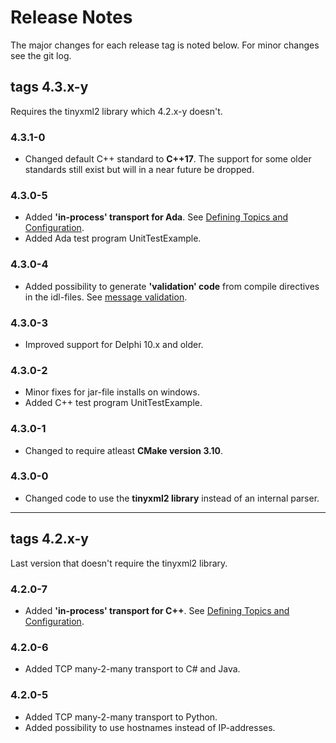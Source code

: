 # Release Notes #
The major changes for each release tag is noted below. For minor changes see the git log.

## tags 4.3.x-y ##
Requires the tinyxml2 library which 4.2.x-y doesn't.

### 4.3.1-0 ###
* Changed default C++ standard to **C++17**. The support for some older standards still exist but will in a near future be dropped.

### 4.3.0-5 ###
* Added **'in-process' transport for Ada**. See [Defining Topics and Configuration](OpsConfig.md).
* Added Ada test program UnitTestExample.

### 4.3.0-4 ###
* Added possibility to generate **'validation' code** from compile directives in the idl-files. See [message validation](MessageValidation.md).

### 4.3.0-3 ###
* Improved support for Delphi 10.x and older.

### 4.3.0-2 ###
* Minor fixes for jar-file installs on windows.
* Added C++ test program UnitTestExample.

### 4.3.0-1 ###
* Changed to require atleast **CMake version 3.10**.

### 4.3.0-0 ###
* Changed code to use the **tinyxml2 library** instead of an internal parser.


---
## tags 4.2.x-y ##
Last version that doesn't require the tinyxml2 library.

### 4.2.0-7 ###
* Added **'in-process' transport for C++**. See [Defining Topics and Configuration](OpsConfig.md).

### 4.2.0-6 ###
* Added TCP many-2-many transport to C# and Java.

### 4.2.0-5 ###
* Added TCP many-2-many transport to Python.
* Added possibility to use hostnames instead of IP-addresses.
